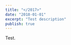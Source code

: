 ```yaml
---
title: "</2017>"
date: "2018-01-01"
excerpt: "Test description"
publish: true
---
```


<section class="blog-section">

Test.

</section>
